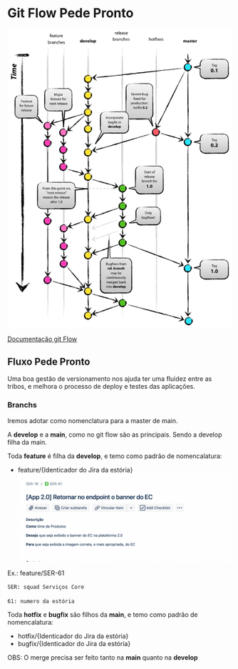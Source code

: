 # Git Flow Pede Pronto
![Image title](assets/img/git-flow.png)

[Documentação git Flow](https://www.atlassian.com/git/tutorials/comparing-workflows/gitflow-workflow)

## Fluxo Pede Pronto 

Uma boa gestão de versionamento nos ajuda ter uma fluidez entre as tribos, e melhora o processo de 
deploy e testes das aplicações. 

### Branchs  
Iremos adotar como nomenclatura para a master de main.

A **develop** e a **main**, como no git flow são as principais. Sendo a
develop filha da main.

Toda **feature** é filha da **develop**, e temo como padrão de nomencalatura:
- feature/{Identicador do Jira da estória}
  ![Jira Estória](assets/img/jira_task.png)

Ex.: feature/SER-61

    SER: squad Serviços Core

    61: numero da estória

Toda **hotfix** e **bugfix** são filhos da **main**, e temo como padrão de nomencalatura:
- hotfix/{Identicador do Jira da estória}
- bugfix/{Identicador do Jira da estória}

OBS: O merge precisa ser feito tanto na **main** quanto na **develop**
